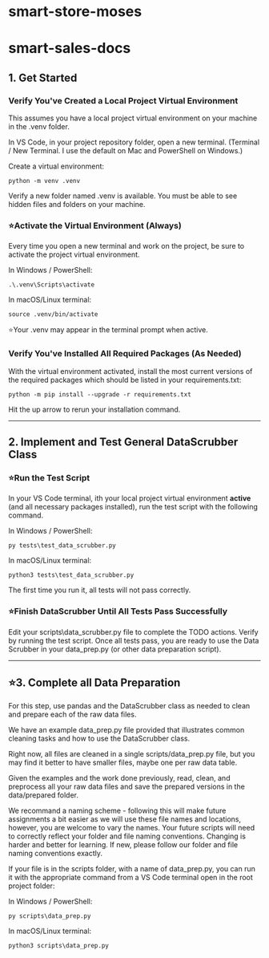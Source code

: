 # smart-store-moses

# smart-sales-docs

## 1. Get Started

### Verify You've Created a Local Project Virtual Environment

This assumes you have a local project virtual environment on your machine in the .venv folder. 

In VS Code, in your project repository folder, open a new terminal. (Terminal / New Terminal. I use the default on Mac and PowerShell on Windows.)

Create a virtual environment:
```shell
python -m venv .venv
```

Verify a new folder named .venv is available. You must be able to see hidden files and folders on your machine. 

### ⭐Activate the Virtual Environment (Always)

Every time you open a new terminal and work on the project, be sure to activate the project virtual environment. 

In Windows / PowerShell:

```shell
.\.venv\Scripts\activate
```

In macOS/Linux terminal:

```shell
source .venv/bin/activate
```
⭐Your .venv may appear in the terminal prompt when active. 

### Verify You've Installed All Required Packages (As Needed)

With the virtual environment activated, install the most current versions of the required packages which should be listed in your requirements.txt:

```shell
python -m pip install --upgrade -r requirements.txt
```

Hit the up arrow to rerun your installation command.

-----

## 2. Implement and Test General DataScrubber Class

### ⭐Run the Test Script

In your VS Code terminal, 
ith your local project virtual environment **active** (and all necessary packages installed),
run the test script with the following command. 

In Windows / PowerShell:

```shell
py tests\test_data_scrubber.py
```


In macOS/Linux terminal:

```shell
python3 tests\test_data_scrubber.py
```

The first time you run it, all tests will not pass correctly. 

### ⭐Finish DataScrubber Until All Tests Pass Successfully

Edit your scripts\data_scrubber.py file to complete the TODO actions. Verify by running the test script. 
Once all tests pass, you are ready to use the Data Scrubber in your data_prep.py (or other data preparation script). 

-----

## ⭐3. Complete all Data Preparation

For this step, use pandas and the DataScrubber class as needed to clean and prepare each of the raw data files. 

We have an example data_prep.py file provided that illustrates common cleaning tasks and how to use the DataScrubber class. 

Right now, all files are cleaned in a single scripts/data_prep.py file, but you may find it better to have smaller files, maybe one per raw data table. 

Given the examples and the work done previously, read, clean, and preprocess all your raw data files and save the prepared versions in the data/prepared folder. 

We recommand a naming scheme - following this will make future assignments a bit easier as we will use these file names and locations, 
however, you are welcome to vary the names. Your future scripts will need to correctly reflect your folder and file naming conventions. 
Changing is harder and better for learning. If new, please follow our folder and file naming conventions exactly.

If your file is in the scripts folder, with a name of data_prep.py, you can run it with the appropriate command from a VS Code terminal open in the root project folder:

In Windows / PowerShell:

```shell
py scripts\data_prep.py
```


In macOS/Linux terminal:

```shell
python3 scripts\data_prep.py
```
